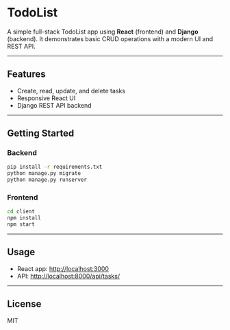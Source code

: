 # TodoList

A simple full-stack TodoList app using **React** (frontend) and **Django** (backend). It demonstrates basic CRUD operations with a modern UI and REST API.

---

## Features

- Create, read, update, and delete tasks
- Responsive React UI
- Django REST API backend

---

## Getting Started

### Backend

```bash
pip install -r requirements.txt
python manage.py migrate
python manage.py runserver
```

### Frontend

```bash
cd client
npm install
npm start
```

---

## Usage

- React app: [http://localhost:3000](http://localhost:3000)
- API: [http://localhost:8000/api/tasks/](http://localhost:8000/api/tasks/)

---

## License

MIT
